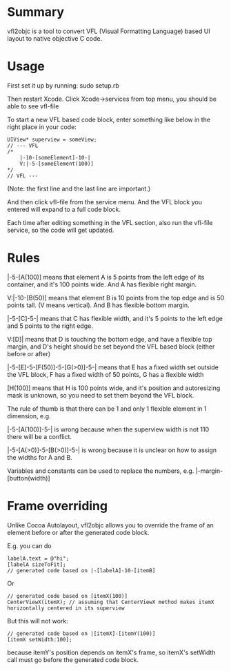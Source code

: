 Summary
=======

vfl2objc is a tool to convert VFL (Visual Formatting Language) based UI layout to native objective C code.


Usage
=====

First set it up by running:
    sudo setup.rb

Then restart Xcode. Click Xcode->services from top menu, you should be able to see vfl-file

To start a new VFL based code block, enter something like below in the right place in your code:

    UIView* superview = someView;
    // --- VFL
    /*
        |-10-[someElement]-10-|
        V:|-5-[someElement(100)]
    */
    // VFL ---

(Note: the first line and the last line are important.)

And then click vfl-file from the service menu. And the VFL block you entered will expand to a full code block.

Each time after editing something in the VFL section, also run the vfl-file service, so the code will get updated.


Rules
=====

|-5-[A(100)] means that element A is 5 points from the left edge of its container, and it's 100 points wide. And A has flexible right margin.

V:|-10-[B(50)] means that element B is 10 points from the top edge and is 50 points tall. (V means vertical). And B has flexible bottom margin.

|-5-[C]-5-| means that C has flexible width, and it's 5 points to the left edge and 5 points to the right edge.

V:[D]| means that D is touching the bottom edge, and have a flexible top margin, and D's height should be set beyond the VFL based block (either before or after)

|-5-[E]-5-[F(50)]-5-[G(>0)]-5-| means that E has a fixed width set outside the VFL block, F has a fixed width of 50 points, G has a flexible width

[H(100)] means that H is 100 points wide, and it's position and autoresizing mask is unknown, so you need to set them beyond the VFL block.


The rule of thumb is that there can be 1 and only 1 flexible element in 1 dimension, e.g.

|-5-[A(100)]-5-| is wrong because when the superview width is not 110 there will be a conflict.

|-5-[A(>0)]-5-[B(>0)]-5-| is wrong because it is unclear on how to assign the widths for A and B.


Variables and constants can be used to replace the numbers, e.g. |-margin-[button(width)]


Frame overriding
================

Unlike Cocoa Autolayout, vfl2objc allows you to override the frame of an element before or after the generated code block.

E.g. you can do

    labelA.text = @"hi";
    [labelA sizeToFit];
    // generated code based on |-[labelA]-10-[itemB] 

Or

    // generated code based on [itemX(100)]
    CenterViewX(itemX); // assuming that CenterViewX method makes itemX horizontally centered in its superview

But this will not work:

    // generated code based on |[itemX]-[itemY(100)]
    [itemX setWidth:100];

because itemY's position depends on itemX's frame, so itemX's setWidth call must go before the generated code block.


